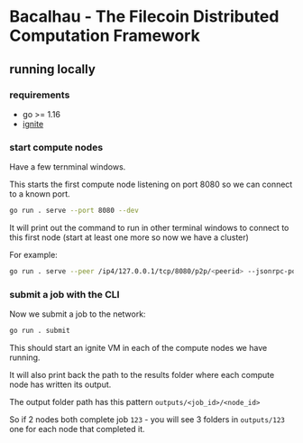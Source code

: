 # Bacalhau - The Filecoin Distributed Computation Framework

## running locally

### requirements

 * go >= 1.16
 * [ignite](https://ignite.readthedocs.io/en/stable/installation/)

### start compute nodes

Have a few ternminal windows.

This starts the first compute node listening on port 8080 so we can connect to a known port.

```bash
go run . serve --port 8080 --dev
```

It will print out the command to run in other terminal windows to connect to this first node (start at least one more so now we have a cluster)

For example:

```bash
go run . serve --peer /ip4/127.0.0.1/tcp/8080/p2p/<peerid> --jsonrpc-port <randomport>
```

### submit a job with the CLI

Now we submit a job to the network:

```bash
go run . submit
```

This should start an ignite VM in each of the compute nodes we have running.

It will also print back the path to the results folder where each compute node has written its output.

The output folder path has this pattern `outputs/<job_id>/<node_id>`

So if 2 nodes both complete job `123` - you will see 3 folders in `outputs/123` one for each node that completed it.
